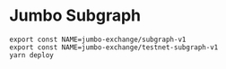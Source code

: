 # Jumbo Subgraph

```
export const NAME=jumbo-exchange/subgraph-v1
export const NAME=jumbo-exchange/testnet-subgraph-v1
yarn deploy
```